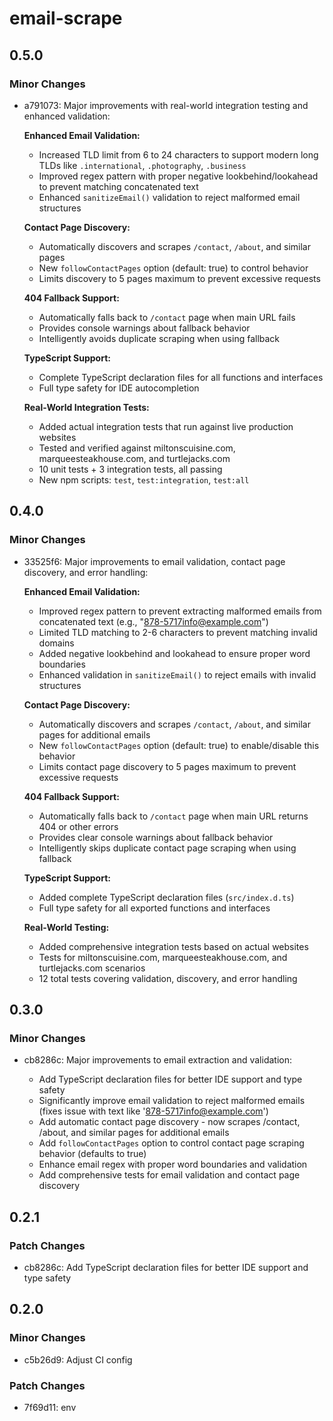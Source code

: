 # email-scrape

## 0.5.0

### Minor Changes

- a791073: Major improvements with real-world integration testing and enhanced validation:

  **Enhanced Email Validation:**

  - Increased TLD limit from 6 to 24 characters to support modern long TLDs like `.international`, `.photography`, `.business`
  - Improved regex pattern with proper negative lookbehind/lookahead to prevent matching concatenated text
  - Enhanced `sanitizeEmail()` validation to reject malformed email structures

  **Contact Page Discovery:**

  - Automatically discovers and scrapes `/contact`, `/about`, and similar pages
  - New `followContactPages` option (default: true) to control behavior
  - Limits discovery to 5 pages maximum to prevent excessive requests

  **404 Fallback Support:**

  - Automatically falls back to `/contact` page when main URL fails
  - Provides console warnings about fallback behavior
  - Intelligently avoids duplicate scraping when using fallback

  **TypeScript Support:**

  - Complete TypeScript declaration files for all functions and interfaces
  - Full type safety for IDE autocompletion

  **Real-World Integration Tests:**

  - Added actual integration tests that run against live production websites
  - Tested and verified against miltonscuisine.com, marqueesteakhouse.com, and turtlejacks.com
  - 10 unit tests + 3 integration tests, all passing
  - New npm scripts: `test`, `test:integration`, `test:all`

## 0.4.0

### Minor Changes

- 33525f6: Major improvements to email validation, contact page discovery, and error handling:

  **Enhanced Email Validation:**

  - Improved regex pattern to prevent extracting malformed emails from concatenated text (e.g., "878-5717info@example.com")
  - Limited TLD matching to 2-6 characters to prevent matching invalid domains
  - Added negative lookbehind and lookahead to ensure proper word boundaries
  - Enhanced validation in `sanitizeEmail()` to reject emails with invalid structures

  **Contact Page Discovery:**

  - Automatically discovers and scrapes `/contact`, `/about`, and similar pages for additional emails
  - New `followContactPages` option (default: true) to enable/disable this behavior
  - Limits contact page discovery to 5 pages maximum to prevent excessive requests

  **404 Fallback Support:**

  - Automatically falls back to `/contact` page when main URL returns 404 or other errors
  - Provides clear console warnings about fallback behavior
  - Intelligently skips duplicate contact page scraping when using fallback

  **TypeScript Support:**

  - Added complete TypeScript declaration files (`src/index.d.ts`)
  - Full type safety for all exported functions and interfaces

  **Real-World Testing:**

  - Added comprehensive integration tests based on actual websites
  - Tests for miltonscuisine.com, marqueesteakhouse.com, and turtlejacks.com scenarios
  - 12 total tests covering validation, discovery, and error handling

## 0.3.0

### Minor Changes

- cb8286c: Major improvements to email extraction and validation:

  - Add TypeScript declaration files for better IDE support and type safety
  - Significantly improve email validation to reject malformed emails (fixes issue with text like '878-5717info@example.com')
  - Add automatic contact page discovery - now scrapes /contact, /about, and similar pages for additional emails
  - Add `followContactPages` option to control contact page scraping behavior (defaults to true)
  - Enhance email regex with proper word boundaries and validation
  - Add comprehensive tests for email validation and contact page discovery

## 0.2.1

### Patch Changes

- cb8286c: Add TypeScript declaration files for better IDE support and type safety

## 0.2.0

### Minor Changes

- c5b26d9: Adjust CI config

### Patch Changes

- 7f69d11: env
